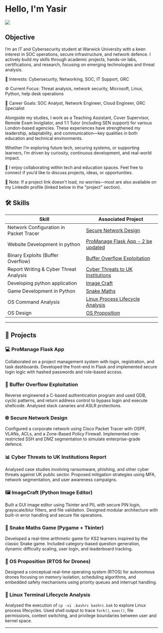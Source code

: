 # Hello, I'm Yasir
<a href="www.linkedin.com/in/saminyasirkhan"><img src="https://img.shields.io/badge/-LinkedIn-0072b1?&style=for-the-badge&logo=linkedin&logoColor=white" /></a>

## Objective
I’m an IT and Cybersecurity student at Warwick University with a keen interest in SOC operations, secure infrastructure, and network defence. I actively build my skills through academic projects, hands-on labs, certifications, and research, focusing on emerging technologies and threat analysis.

🔐 Interests: Cybersecurity, Networking, SOC, IT Support, GRC

⚙️ Current Focus: Threat analysis, network security, Microsoft, Linux, Python, help desk operations

🎯 Career Goals: SOC Analyst, Network Engineer, Cloud Engineer, GRC Specialist

Alongside my studies, I work as a Teaching Assistant, Cover Supervisor, Remote Exam Invigilator, and 1:1 Tutor (including SEN support) for various London-based agencies. These experiences have strengthened my leadership, adaptability, and communication—key qualities in both education and technical environments.

Whether I’m exploring future tech, securing systems, or supporting learners, I’m driven by curiosity, continuous development, and real-world impact.

🤝 I enjoy collaborating within tech and education spaces. Feel free to connect if you’d like to discuss projects, ideas, or opportunities.

🔗 Note: If a project link doesn't load, no worries—most are also available on my LinkedIn profile (linked below in the "project" section).


## 🛠️ Skills

| Skill                                             | Associated Project                                                                 |
|--------------------------------------------------|------------------------------------------------------------------------------------|
| Network  Configuration in Packet Tracer          | [Secure Network Design](https://github.com/saminyasirkhan/Secure-Network-Design)   |
|Website Development in python                     | [ProManage Flask App - 2 be updated](#promanage-flask-app)                          |
| Binary Exploits (Buffer Overflow)                | [Buffer Overflow Exploitation](https://github.com/saminyasirkhan/Buffer-Overflow)  |
| Report Writing & Cyber Threat Analysis           | [Cyber Threats to UK Institutions](https://shorturl.at/zKta1)                      |
| Developing python application                    | [Image Craft](https://github.com/saminyasirkhan/ImageCraft)                        |
| Game Development in Python                       | [Snake Maths](https://github.com/saminyasirkhan/Snake-Maths-Game-)                 |
| OS Command Analysis                              | [Linux Process Lifecycle Analysis](https://shorturl.at/g6H4J)                      |
| OS Design                                        | [OS Proposition](https://rb.gy/eqguyk)                                             |


---

## 📁 Projects

### 💻 ProManage Flask App
Collaborated on a project management system with login, registration, and task dashboards. Developed the front-end in Flask and implemented secure login logic with hashed passwords and role-based access.

### 🧠 Buffer Overflow Exploitation
Reverse engineered a C-based authentication program and used GDB, cyclic patterns, and return address control to bypass login and execute shellcode. Analysed stack canaries and ASLR protections.

### 🌐 Secure Network Design
Configured a corporate network using Cisco Packet Tracer with OSPF, VLANs, ACLs, and a Zone-Based Policy Firewall. Implemented role-restricted SSH and DMZ segmentation to simulate enterprise-grade defence.

### 📊 Cyber Threats to UK Institutions Report
Analysed case studies involving ransomware, phishing, and other cyber threats against UK public sector. Proposed mitigation strategies using MFA, network segmentation, and user awareness campaigns.

### 🖼️ ImageCraft (Python Image Editor)  
Built a GUI image editor using Tkinter and PIL with secure PIN login, grayscale/blur filters, and file validation. Designed modular architecture with built-in error handling and secure file operations.

### 🐍 Snake Maths Game (Pygame + Tkinter)  
Developed a real-time arithmetic game for KS2 learners inspired by the classic Snake game. Included category-based question generation, dynamic difficulty scaling, user login, and leaderboard tracking.

### 🛫 OS Proposition (RTOS for Drones)  
Designed a conceptual real-time operating system (RTOS) for autonomous drones focusing on memory isolation, scheduling algorithms, and embedded safety mechanisms using priority queues and interrupt handling.

### 🧮 Linux Terminal Lifecycle Analysis  
Analysed the execution of `cp -vi .bashrc bashrc.bak` to explore Linux process lifecycles. Used shell output to trace `fork()`, `exec()`, file permissions, context switching, and privilege boundaries between user and kernel space.


---


